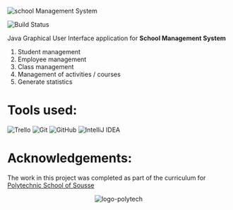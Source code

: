 ![school Management System](https://user-images.githubusercontent.com/61565955/133947449-ba0b8ed5-3a8e-4972-a54e-bc7f42df50e2.png)

![Build Status](https://travis-ci.org/Payum/Payum.png?branch=master)

Java Graphical User Interface application for **School Management System**

1) Student management
2) Employee management
3) Class management
4) Management of activities / courses
5) Generate statistics

# Tools used:
![Trello](https://img.shields.io/badge/Trello-%23026AA7.svg?style=for-the-badge&logo=Trello&logoColor=white)
![Git](https://img.shields.io/badge/git-%23F05033.svg?style=for-the-badge&logo=git&logoColor=white)
![GitHub](https://img.shields.io/badge/github-%23121011.svg?style=for-the-badge&logo=github&logoColor=white)
![IntelliJ IDEA](https://img.shields.io/badge/IntelliJIDEA-000000.svg?style=for-the-badge&logo=intellij-idea&logoColor=white)

# Acknowledgements:
The work in this project was completed as part of the curriculum for [Polytechnic School of Sousse](https://www.polytecsousse.tn/)

<p align="center">
  <img src="https://user-images.githubusercontent.com/61565955/133947540-cf5ff61b-8935-413b-b7ea-25289efe958e.png" alt="logo-polytech" style="max-width: 100%;">
</p>
